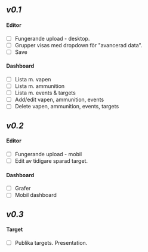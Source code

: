 ## *v0.1*

#### Editor
- [ ] Fungerande upload - desktop.
- [ ] Grupper visas med dropdown för "avancerad data".
- [ ] Save

#### Dashboard
- [ ] Lista m. vapen
- [ ] Lista m. ammunition
- [ ] Lista m. events & targets
- [ ] Add/edit vapen, ammunition, events
- [ ] Delete vapen, ammunition, events, targets

## *v0.2*

#### Editor

- [ ] Fungerande upload - mobil
- [ ] Edit av tidigare sparad target.

#### Dashboard

- [ ] Grafer
- [ ] Mobil dashboard

## *v0.3*

#### Target

- [ ] Publika targets. Presentation.